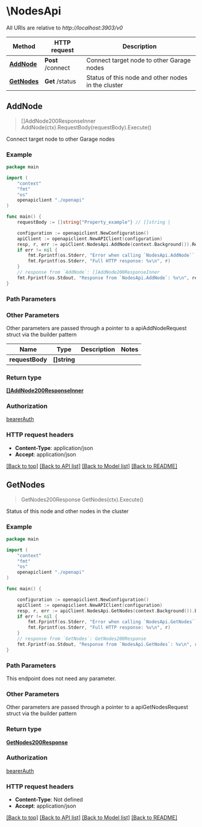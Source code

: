 # \NodesApi

All URIs are relative to *http://localhost:3903/v0*

Method | HTTP request | Description
------------- | ------------- | -------------
[**AddNode**](NodesApi.md#AddNode) | **Post** /connect | Connect target node to other Garage nodes
[**GetNodes**](NodesApi.md#GetNodes) | **Get** /status | Status of this node and other nodes in the cluster



## AddNode

> []AddNode200ResponseInner AddNode(ctx).RequestBody(requestBody).Execute()

Connect target node to other Garage nodes



### Example

```go
package main

import (
    "context"
    "fmt"
    "os"
    openapiclient "./openapi"
)

func main() {
    requestBody := []string{"Property_example"} // []string | 

    configuration := openapiclient.NewConfiguration()
    apiClient := openapiclient.NewAPIClient(configuration)
    resp, r, err := apiClient.NodesApi.AddNode(context.Background()).RequestBody(requestBody).Execute()
    if err != nil {
        fmt.Fprintf(os.Stderr, "Error when calling `NodesApi.AddNode``: %v\n", err)
        fmt.Fprintf(os.Stderr, "Full HTTP response: %v\n", r)
    }
    // response from `AddNode`: []AddNode200ResponseInner
    fmt.Fprintf(os.Stdout, "Response from `NodesApi.AddNode`: %v\n", resp)
}
```

### Path Parameters



### Other Parameters

Other parameters are passed through a pointer to a apiAddNodeRequest struct via the builder pattern


Name | Type | Description  | Notes
------------- | ------------- | ------------- | -------------
 **requestBody** | **[]string** |  | 

### Return type

[**[]AddNode200ResponseInner**](AddNode200ResponseInner.md)

### Authorization

[bearerAuth](../README.md#bearerAuth)

### HTTP request headers

- **Content-Type**: application/json
- **Accept**: application/json

[[Back to top]](#) [[Back to API list]](../README.md#documentation-for-api-endpoints)
[[Back to Model list]](../README.md#documentation-for-models)
[[Back to README]](../README.md)


## GetNodes

> GetNodes200Response GetNodes(ctx).Execute()

Status of this node and other nodes in the cluster



### Example

```go
package main

import (
    "context"
    "fmt"
    "os"
    openapiclient "./openapi"
)

func main() {

    configuration := openapiclient.NewConfiguration()
    apiClient := openapiclient.NewAPIClient(configuration)
    resp, r, err := apiClient.NodesApi.GetNodes(context.Background()).Execute()
    if err != nil {
        fmt.Fprintf(os.Stderr, "Error when calling `NodesApi.GetNodes``: %v\n", err)
        fmt.Fprintf(os.Stderr, "Full HTTP response: %v\n", r)
    }
    // response from `GetNodes`: GetNodes200Response
    fmt.Fprintf(os.Stdout, "Response from `NodesApi.GetNodes`: %v\n", resp)
}
```

### Path Parameters

This endpoint does not need any parameter.

### Other Parameters

Other parameters are passed through a pointer to a apiGetNodesRequest struct via the builder pattern


### Return type

[**GetNodes200Response**](GetNodes200Response.md)

### Authorization

[bearerAuth](../README.md#bearerAuth)

### HTTP request headers

- **Content-Type**: Not defined
- **Accept**: application/json

[[Back to top]](#) [[Back to API list]](../README.md#documentation-for-api-endpoints)
[[Back to Model list]](../README.md#documentation-for-models)
[[Back to README]](../README.md)

